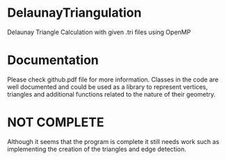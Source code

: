 # DelaunayTriangulation
Delaunay Triangle Calculation with given .tri files using OpenMP
# Documentation
Please check github.pdf file for more information. Classes in the code are well documented and could be used as a library to represent vertices, triangles and additional functions related to the nature of their geometry.
# NOT COMPLETE
Although it seems that the program is complete it still needs work such as implementing the creation of the triangles and edge detection.
